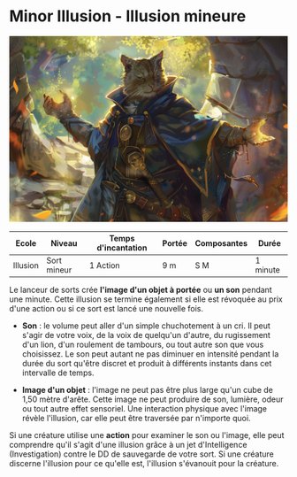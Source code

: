 # Minor Illusion - Illusion mineure

![Minor Illusion](../../../_images/MinorIllusion.png)

|Ecole|Niveau|Temps d'incantation|Portée|Composantes|Durée|
|-|-|-|-|-|-|
|Illusion|Sort mineur|1 Action|9 m|S M|1 minute|

Le lanceur de sorts crée **l'image d'un objet à portée** ou **un son** pendant une minute. Cette illusion se termine également si elle est révoquée au prix d'une action ou si ce sort est lancé une nouvelle fois.

* **Son** : le volume peut aller d'un simple chuchotement à un cri. Il peut s'agir de votre voix, de la voix de quelqu'un d'autre, du rugissement d'un lion, d'un roulement de tambours, ou tout autre son que vous choisissez. Le son peut autant ne pas diminuer en intensité pendant la durée du sort qu'être discret et produit à différents instants dans cet intervalle de temps.

* **Image d'un objet** : l'image ne peut pas être plus large qu'un cube de 1,50 mètre d'arête. Cette image ne peut produire de son, lumière, odeur ou tout autre effet sensoriel. Une interaction physique avec l'image révèle l'illusion, car elle peut être traversée par n'importe quoi.

Si une créature utilise une **action** pour examiner le son ou l'image, elle peut comprendre qu'il s'agit d'une illusion grâce à un jet d'Intelligence (Investigation) contre le DD de sauvegarde de votre sort. Si une créature discerne l'illusion pour ce qu'elle est, l'illusion s'évanouit pour la créature.
